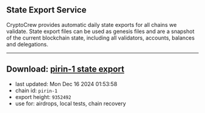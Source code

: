 ## State Export Service
CryptoCrew provides automatic daily state exports for all chains we validate. State export files can be used as genesis files and are a snapshot of the current blockchain state, including all validators, accounts, balances and delegations.

---
**Download: [pirin-1 state export](https://dl-eu2.ccvalidators.com/SERVICE/nolus/pirin-1_export_9352492.json)**
---

- last updated: Mon Dec 16 2024 01:53:58
- chain id: `pirin-1`
- export height: `9352492`
- use for: airdrops, local tests, chain recovery
